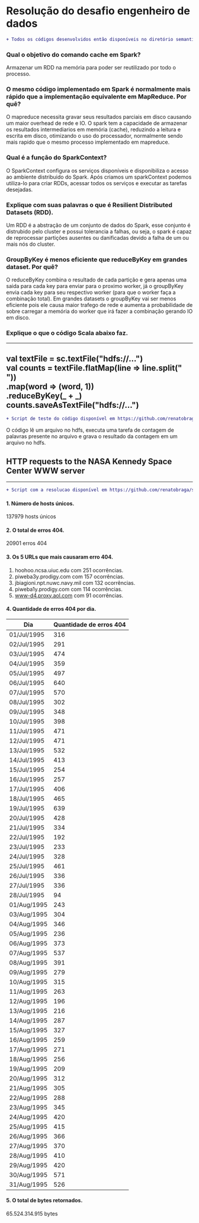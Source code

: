 # Resolução do desafio engenheiro de dados
```diff
+ Todos os códigos desenvolvidos então disponíveis no diretório semantix
```
### Qual o objetivo do comando cache em Spark?
Armazenar um RDD na memória para poder ser reutilizado por todo o processo.
### O mesmo código implementado em Spark é normalmente mais rápido que a implementação equivalente em MapReduce. Por quê?
O mapreduce necessita gravar seus resultados parciais em disco causando um maior overhead de rede e IO. O spark tem a capacidade de armazenar os resultados intermediarios em memória (cache), reduzindo a leitura e escrita em disco, otimizando o uso do processador, normalmente sendo mais rapido que o mesmo processo implementado em mapreduce.
### Qual é a função do SparkContext?
O SparkContext configura os serviços disponíveis e disponibiliza o acesso ao ambiente distribuido do Spark. Após criamos um sparkContext podemos utiliza-lo para criar RDDs, acessar todos os serviços e executar as tarefas desejadas.
### Explique com suas palavras  o que é Resilient Distributed Datasets (RDD).
Um RDD é a abstração de um conjunto de dados do Spark, esse conjunto é distrubido pelo cluster e possui tolerancia a falhas, ou seja, o spark é capaz de reprocessar partições ausentes ou danificadas devido a falha de um ou mais nós do cluster.
### GroupByKey é menos eficiente que reduceByKey em grandes dataset. Por quê?
O reduceByKey combina o resultado de cada partição e gera apenas uma saida para cada key para enviar para o proximo worker, já o groupByKey envia cada key para seu respectivo worker (para que o worker faça a combinação total). Em grandes datasets o groupByKey vai ser menos eficiente pois ele causa maior trafego de rede e aumenta a probabilidade de sobre carregar a memória do worker que irá fazer a combinação gerando IO em disco.
### Explique o que o código Scala abaixo faz.
------------
val textFile = sc.textFile("hdfs://...") <br>
val counts = textFile.flatMap(line => line.split(" ")) <br>
                .map(word => (word, 1)) <br>
                .reduceByKey(_ + _) <br>
counts.saveAsTextFile("hdfs://...") <br>
------------
```diff
+ Script de teste do código disponível em https://github.com/renatobraga/sparktest/tree/master/semantix/scala-solucao.sh
```
O código lê um arquivo no hdfs, executa uma tarefa de contagem de palavras presente no arquivo e grava o resultado da contagem em um arquivo no hdfs.

## HTTP requests to the NASA Kennedy Space Center WWW server
------------
```diff
+ Script com a resolucao disponível em https://github.com/renatobraga/sparktest/tree/master/semantix/http-requests-solucao.sh
```
#### 1. Número de hosts únicos.
137979 hosts únicos
#### 2. O total de erros 404.
20901 erros 404
#### 3. Os 5 URLs que mais causaram erro 404.
1. hoohoo.ncsa.uiuc.edu com 251 ocorrências. <br>
2. piweba3y.prodigy.com com 157 ocorrências. <br>
3. jbiagioni.npt.nuwc.navy.mil com 132 ocorrências. <br>
4. piweba1y.prodigy.com com 114 ocorrências. <br>
5. www-d4.proxy.aol.com com 91 ocorrências. <br>

#### 4. Quantidade de erros 404 por dia.
|Dia        |Quantidade de erros 404 |
|-----------|------------------------|
|01/Jul/1995|316|
|02/Jul/1995|291|
|03/Jul/1995|474|
|04/Jul/1995|359|
|05/Jul/1995|497|
|06/Jul/1995|640|
|07/Jul/1995|570|
|08/Jul/1995|302|
|09/Jul/1995|348|
|10/Jul/1995|398|
|11/Jul/1995|471|
|12/Jul/1995|471|
|13/Jul/1995|532|
|14/Jul/1995|413|
|15/Jul/1995|254|
|16/Jul/1995|257|
|17/Jul/1995|406|
|18/Jul/1995|465|
|19/Jul/1995|639|
|20/Jul/1995|428|
|21/Jul/1995|334|
|22/Jul/1995|192|
|23/Jul/1995|233|
|24/Jul/1995|328|
|25/Jul/1995|461|
|26/Jul/1995|336|
|27/Jul/1995|336|
|28/Jul/1995|94 |
|01/Aug/1995|243|
|03/Aug/1995|304|
|04/Aug/1995|346|
|05/Aug/1995|236|
|06/Aug/1995|373|
|07/Aug/1995|537|
|08/Aug/1995|391|
|09/Aug/1995|279|
|10/Aug/1995|315|
|11/Aug/1995|263|
|12/Aug/1995|196|
|13/Aug/1995|216|
|14/Aug/1995|287|
|15/Aug/1995|327|
|16/Aug/1995|259|
|17/Aug/1995|271|
|18/Aug/1995|256|
|19/Aug/1995|209|
|20/Aug/1995|312|
|21/Aug/1995|305|
|22/Aug/1995|288|
|23/Aug/1995|345|
|24/Aug/1995|420|
|25/Aug/1995|415|
|26/Aug/1995|366|
|27/Aug/1995|370|
|28/Aug/1995|410|
|29/Aug/1995|420|
|30/Aug/1995|571|
|31/Aug/1995|526|

#### 5. O total de bytes retornados.
65.524.314.915 bytes
